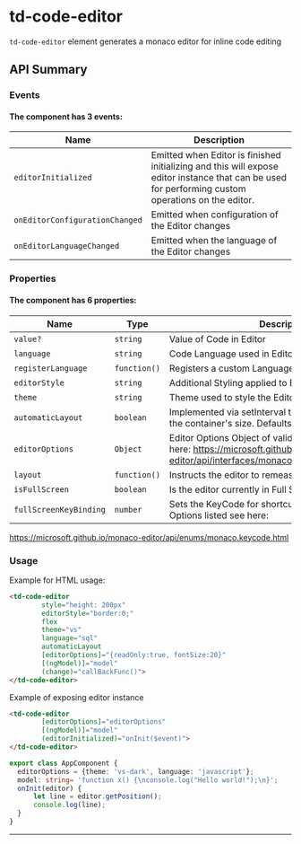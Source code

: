 # td-code-editor

`td-code-editor` element generates a monaco editor for inline code editing

## API Summary

### Events

#### The <td-code-editor> component has 3 events:

| Name | Description |
| --- | --- |
| `editorInitialized` | Emitted when Editor is finished initializing and this will expose editor instance that can be used for performing custom operations on the editor.
| `onEditorConfigurationChanged` | Emitted when configuration of the Editor changes
| `onEditorLanguageChanged` | Emitted when the language of the Editor changes


### Properties

#### The <td-code-editor> component has 6 properties:

| Name | Type | Description |
| --- | --- | --- |
| `value?` | `string` | Value of Code in Editor
| `language` | `string` | Code Language used in Editor
| `registerLanguage` | `function()` | Registers a custom Language within the editor
| `editorStyle` | `string` | Additional Styling applied to Editor Container
| `theme` | `string` | Theme used to style the Editor
| `automaticLayout` | `boolean` | Implemented via setInterval that constantly probes for the container's size. Defaults to false.
| `editorOptions` | `Object` | Editor Options Object of valid Configurations listed here: <a href="https://microsoft.github.io/monaco-editor/api/interfaces/monaco.editor.ieditoroptions.html">https://microsoft.github.io/monaco-editor/api/interfaces/monaco.editor.ieditoroptions.html</a>
| `layout` | `function()` | Instructs the editor to remeasure its container
| `isFullScreen` | `boolean` | Is the editor currently in Full Screen mode
| `fullScreenKeyBinding` | `number` | Sets the KeyCode for shortcutting to Fullscreen.  Options listed see here:
<a href="https://microsoft.github.io/monaco-editor/api/enums/monaco.keycode.html">https://microsoft.github.io/monaco-editor/api/enums/monaco.keycode.html</a>


### Usage

Example for HTML usage:

```html
<td-code-editor 
        style="height: 200px" 
        editorStyle="border:0;"
        flex 
        theme="vs" 
        language="sql"
        automaticLayout
        [editorOptions]="{readOnly:true, fontSize:20}"
        [(ngModel)]="model"
        (change)="callBackFunc()">
</td-code-editor>
```
Example of exposing editor instance

```html
<td-code-editor
        [editorOptions]="editorOptions"
        [(ngModel)]="model"
        (editorInitialized)="onInit($event)">
</td-code-editor>
```

```typescript
export class AppComponent {
  editorOptions = {theme: 'vs-dark', language: 'javascript'};
  model: string= 'function x() {\nconsole.log("Hello world!");\n}';
  onInit(editor) {
      let line = editor.getPosition();
      console.log(line);
  }
}
```

---
